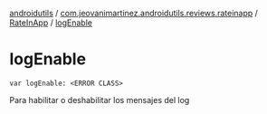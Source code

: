 [androidutils](../../index.md) / [com.jeovanimartinez.androidutils.reviews.rateinapp](../index.md) / [RateInApp](index.md) / [logEnable](./log-enable.md)

# logEnable

`var logEnable: <ERROR CLASS>`

Para habilitar o deshabilitar los mensajes del log

